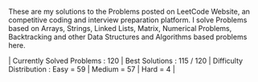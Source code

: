 These are my solutions to the Problems posted on LeetCode Website, an competitive coding and interview preparation platform. 
I solve Problems based on Arrays, Strings, Linked Lists, Matrix, Numerical Problems, Backtracking and other Data Structures and Algorithms based problems here.

| Currently Solved Problems : 120
| Best Solutions : 115 / 120
| Difficulty Distribution : 
                             Easy = 59
                           | Medium = 57
                           | Hard = 4 | 
 
